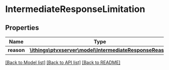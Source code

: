 # IntermediateResponseLimitation

## Properties
Name | Type | Description | Notes
------------ | ------------- | ------------- | -------------
**reason** | [**\ithings\ptvxserver\model\IntermediateResponseReason**](IntermediateResponseReason.md) |  | [optional] 

[[Back to Model list]](../../README.md#documentation-for-models) [[Back to API list]](../../README.md#documentation-for-api-endpoints) [[Back to README]](../../README.md)

